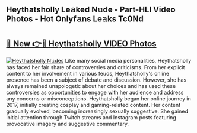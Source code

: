 ## Heythatsholly Le𝚊ked N𝚞de - Part-HLl Video Photos - Hot Onlyf𝚊ns Le𝚊ks Tc0Nd

# <h2><a href="http://ab51627.deff.icu/?id=Heythatsholly">🔗 New 👉🔴 Heythatsholly VIDEO Photos</a></h2>

[![Heythatsholly N𝚞des](https://i.imgur.com/rIISA9y.gif)](http://ab51627.deff.icu/?id=Heythatsholly)
Like many social media personalities, Heythatsholly has faced her fair share of controversies and criticisms. From her explicit content to her involvement in various feuds, Heythatsholly's online presence has been a subject of debate and discussion. However, she has always remained unapologetic about her choices and has used these controversies as opportunities to engage with her audience and address any concerns or misconceptions. Heythatsholly began her online journey in 2017, initially creating cosplay and gaming-related content. Her content gradually evolved, becoming increasingly sexually suggestive. She gained initial attention through Twitch streams and Instagram posts featuring provocative imagery and suggestive commentary.
